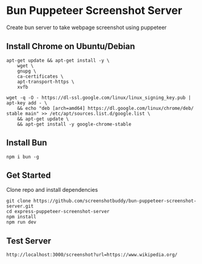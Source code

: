 # Bun Puppeteer Screenshot Server

Create bun server to take webpage screenshot using puppeteer

## Install Chrome on Ubuntu/Debian

```
apt-get update && apt-get install -y \
    wget \
    gnupg \
    ca-certificates \
    apt-transport-https \
    xvfb

wget -q -O - https://dl-ssl.google.com/linux/linux_signing_key.pub | apt-key add - \
    && echo "deb [arch=amd64] https://dl.google.com/linux/chrome/deb/ stable main" >> /etc/apt/sources.list.d/google.list \
    && apt-get update \
    && apt-get install -y google-chrome-stable

```

## Install Bun

```
npm i bun -g
```

## Get Started

Clone repo and install dependencies

```
git clone https://github.com/screenshotbuddy/bun-puppeteer-screenshot-server.git
cd express-puppeteer-screenshot-server
npm install
npm run dev
```

## Test Server

```
http://localhost:3000/screenshot?url=https://www.wikipedia.org/
```
